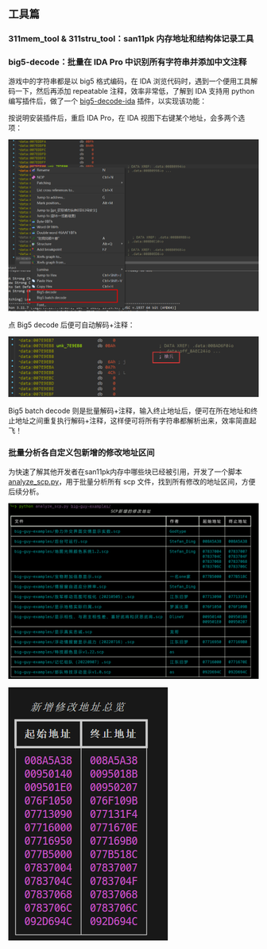 
## 工具篇

### 311mem_tool & 311stru_tool：san11pk 内存地址和结构体记录工具


### big5-decode：批量在 IDA Pro 中识别所有字符串并添加中文注释


游戏中的字符串都是以 big5 格式编码，在 IDA 浏览代码时，遇到一个便用工具解码一下，然后再添加 repeatable 注释，效率非常低，了解到 IDA 支持用 python 编写插件后，做了一个 [big5-decode-ida](https://github.com/sean2077/big5-decode-ida) 插件，以实现该功能：

按说明安装插件后，重启 IDA Pro，在 IDA 视图下右键某个地址，会多两个选项：

![image-20240616145519523](./.assets/image-20240616145519523.png)

点 Big5 decode 后便可自动解码+注释：

![image-20240616145658866](./.assets/image-20240616145658866.png)

Big5 batch decode 则是批量解码+注释，输入终止地址后，便可在所在地址和终止地址之间重复执行解码+注释，这样便可将所有字符串都解析出来，效率简直起飞！


### 批量分析各自定义包新增的修改地址区间

为快速了解其他开发者在san11pk内存中哪些块已经被引用，开发了一个脚本 [analyze_scp.py](./analyze_scp.py)，用于批量分析所有 scp 文件，找到所有修改的地址区间，方便后续分析。

![image-20240616183005751](./.assets/image-20240616183005751.png)

![image-20240616183022870](./.assets/image-20240616183022870.png)


